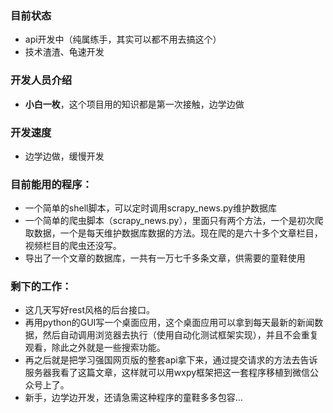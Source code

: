 ### 目前状态
- api开发中（纯属练手，其实可以都不用去搞这个）
- 技术渣渣、龟速开发

### 开发人员介绍
- **小白一枚**，这个项目用的知识都是第一次接触，边学边做

### 开发速度
- 边学边做，缓慢开发

### 目前能用的程序：
- 一个简单的shell脚本，可以定时调用scrapy_news.py维护数据库
- 一个简单的爬虫脚本（scrapy_news.py），里面只有两个方法，一个是初次爬取数据，一个是每天维护数据库数据的方法。现在爬的是六十多个文章栏目，视频栏目的爬虫还没写。
- 导出了一个文章的数据库，一共有一万七千多条文章，供需要的童鞋使用

### 剩下的工作：
- 这几天写好rest风格的后台接口。
- 再用python的GUI写一个桌面应用，这个桌面应用可以拿到每天最新的新闻数据，然后自动调用浏览器去执行（使用自动化测试框架实现），并且不会重复观看，除此之外就是一些搜索功能。
- 再之后就是把学习强国网页版的整套api拿下来，通过提交请求的方法去告诉服务器我看了这篇文章，这样就可以用wxpy框架把这一套程序移植到微信公众号上了。
- 新手，边学边开发，还请急需这种程序的童鞋多多包容…


